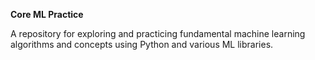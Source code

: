 **Core ML Practice**

A repository for exploring and practicing fundamental machine learning algorithms and concepts using Python and various ML libraries.
